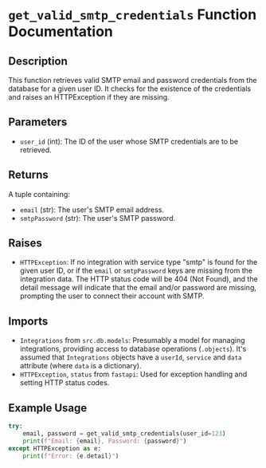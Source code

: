 # `get_valid_smtp_credentials` Function Documentation

## Description

This function retrieves valid SMTP email and password credentials from the database for a given user ID.  It checks for the existence of the credentials and raises an HTTPException if they are missing.

## Parameters

* `user_id` (int): The ID of the user whose SMTP credentials are to be retrieved.

## Returns

A tuple containing:

* `email` (str): The user's SMTP email address.
* `smtpPassword` (str): The user's SMTP password.

## Raises

* `HTTPException`:  If no integration with service type "smtp" is found for the given user ID, or if the `email` or `smtpPassword` keys are missing from the integration data. The HTTP status code will be 404 (Not Found), and the detail message will indicate that the email and/or password are missing, prompting the user to connect their account with SMTP.


## Imports

* `Integrations` from `src.db.models`:  Presumably a model for managing integrations, providing access to database operations (`.objects`).  It's assumed that `Integrations` objects have a `userId`, `service` and `data` attribute (where `data` is a dictionary).
* `HTTPException`, `status` from `fastapi`: Used for exception handling and setting HTTP status codes.


## Example Usage

```python
try:
    email, password = get_valid_smtp_credentials(user_id=123)
    print(f"Email: {email}, Password: {password}")
except HTTPException as e:
    print(f"Error: {e.detail}")
```
